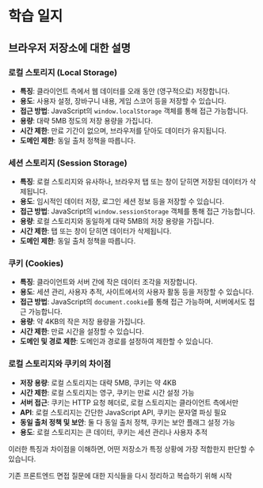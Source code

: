 # 학습 일지

## 브라우저 저장소에 대한 설명

### 로컬 스토리지 (Local Storage)

- **특징**: 클라이언트 측에서 웹 데이터를 오래 동안 (영구적으로) 저장합니다.
- **용도**: 사용자 설정, 장바구니 내용, 게임 스코어 등을 저장할 수 있습니다.
- **접근 방법**: JavaScript의 `window.localStorage` 객체를 통해 접근 가능합니다.
- **용량**: 대략 5MB 정도의 저장 용량을 가집니다.
- **시간 제한**: 만료 기간이 없으며, 브라우저를 닫아도 데이터가 유지됩니다.
- **도메인 제한**: 동일 출처 정책을 따릅니다.

### 세션 스토리지 (Session Storage)

- **특징**: 로컬 스토리지와 유사하나, 브라우저 탭 또는 창이 닫히면 저장된 데이터가 삭제됩니다.
- **용도**: 임시적인 데이터 저장, 로그인 세션 정보 등을 저장할 수 있습니다.
- **접근 방법**: JavaScript의 `window.sessionStorage` 객체를 통해 접근 가능합니다.
- **용량**: 로컬 스토리지와 동일하게 대략 5MB의 저장 용량을 가집니다.
- **시간 제한**: 탭 또는 창이 닫히면 데이터가 삭제됩니다.
- **도메인 제한**: 동일 출처 정책을 따릅니다.

### 쿠키 (Cookies)

- **특징**: 클라이언트와 서버 간에 작은 데이터 조각을 저장합니다.
- **용도**: 세션 관리, 사용자 추적, 사이트에서의 사용자 활동 등을 저장할 수 있습니다.
- **접근 방법**: JavaScript의 `document.cookie`를 통해 접근 가능하며, 서버에서도 접근 가능합니다.
- **용량**: 약 4KB의 작은 저장 용량을 가집니다.
- **시간 제한**: 만료 시간을 설정할 수 있습니다.
- **도메인 및 경로 제한**: 도메인과 경로를 설정하여 제한할 수 있습니다.

### 로컬 스토리지와 쿠키의 차이점

- **저장 용량**: 로컬 스토리지는 대략 5MB, 쿠키는 약 4KB
- **시간 제한**: 로컬 스토리지는 영구, 쿠키는 만료 시간 설정 가능
- **서버 접근**: 쿠키는 HTTP 요청 헤더로, 로컬 스토리지는 클라이언트 측에서만
- **API**: 로컬 스토리지는 간단한 JavaScript API, 쿠키는 문자열 파싱 필요
- **동일 출처 정책 및 보안**: 둘 다 동일 출처 정책, 쿠키는 보안 플래그 설정 가능
- **용도**: 로컬 스토리지는 큰 데이터, 쿠키는 세션 관리나 사용자 추적

이러한 특징과 차이점을 이해하면, 어떤 저장소가 특정 상황에 가장 적합한지 판단할 수 있습니다.

기존 프론트엔드 면접 질문에 대한 지식들을 다시 정리하고 복습하기 위해 시작
